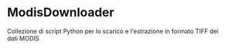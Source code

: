# ModisDownloader
Collezione di script Python per lo scarico e l'estrazione in formato TIFF dei dati MODIS
